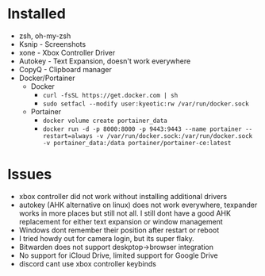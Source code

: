 # Installed

* zsh, oh-my-zsh
* Ksnip - Screenshots
* xone - Xbox Controller Driver
* Autokey - Text Expansion, doesn't work everywhere
* CopyQ - Clipboard manager
* Docker/Portainer 
  * Docker
    * `curl -fsSL https://get.docker.com | sh`
    * `sudo setfacl --modify user:kyeotic:rw /var/run/docker.sock`
  * Portainer
    * `docker volume create portainer_data`
    * `docker run -d -p 8000:8000 -p 9443:9443 --name portainer --restart=always -v /var/run/docker.sock:/var/run/docker.sock -v portainer_data:/data portainer/portainer-ce:latest`

# Issues

* xbox controller did not work without installing additional drivers
* autokey (AHK alternative on linux) does not work everywhere, texpander works in more places but still not all. I still dont have a good AHK replacement for either text expansion or window management
* Windows dont remember their position after restart or reboot
* I tried howdy out for camera login, but its super flaky.
* Bitwarden does not support deskptop->browser integration
* No support for iCloud Drive, limited support for Google Drive
* discord cant use xbox controller keybinds